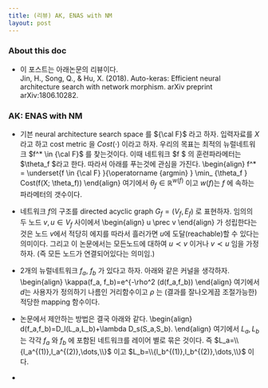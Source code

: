 ```yaml
---
title: (리뷰) AK, ENAS with NM
layout: post 
--- 
```


### About this doc

- 이 포스트는 아래논문의 리뷰이다. <br/>
Jin, H., Song, Q., & Hu, X. (2018). Auto-keras: Efficient neural architecture search with network morphism. arXiv preprint arXiv:1806.10282.

### AK: ENAS with NM

- 기븐 neural architecture search space 를 ${\cal F}$ 라고 하자. 입력자료를 $X$ 라고 하고 cost metric 을 $Cost(\cdot)$ 이라고 하자. 우리의 목표는 최적의 뉴럴네트워크 $f^* \in {\cal F}$ 를 찾는것이다. 이때 네트워크 $f $ 의 훈련파라메터는 $\theta_f $라고 한다. 따라서 아래를 푸는것에 관심을 가진다. 
\begin{align}
f^* = \underset{f \in {\cal F} }{\operatorname {argmin} } \min_ {\theta_f } Cost(f(X; \theta_f))
\end{align}
여기에서 $\theta_f \in \mathbb{R}^{w(f)}$ 이고 $w(f)$는 $f$ 에 속하는 파라메터의 갯수이다. 

- 네트워크 $f$의 구조를 directed acyclic graph $G_f=(V_f,E_f)$ 로 표현하자. 임의의 두 노드 $v,u \in V_f$ 사이에서 
\begin{align}
u \prec v 
\end{align}
가 성립한다는 것은 노드 $v$에서 적당히 에지를 따라서 흘러가면 $u$에 도달(reachable)할 수 있다는 의미이다. 그리고 이 논문에서는 모든노드에 대하여 $u \prec v$ 이거나 $v \prec u$ 임을 가정하자. (즉 모든 노드가 연결되어있다는 의미임.) 

- 2개의 뉴럴네트워크 $f_a$, $f_b$ 가 있다고 하자. 아래와 같은 커널을 생각하자. 
\begin{align}
\kappa(f_a, f_b)=e^{-\rho^2 (d(f_a,f_b))
\end{align}
여기에서 $d$는 사용자가 정의하기 나름인 거리함수이고 $\rho$ 는 (결과를 잘나오게끔 조절가능한) 적당한 mapping 함수이다. 

- 논문에서 제안하는 방법은 결국 아래와 같다. 
\begin{align}
d(f_a,f_b)=D_l(L_a,L_b)+\lambda D_s(S_a,S_b).
\end{align}
여기에서 $L_a, L_b$ 는 각각 $f_a$ 와 $f_b$ 에 포함된 네트워크를 레이어 별로 묶은 것이다. 즉 $L_a=\\{l_a^{(1)},l_a^{(2)},\dots,\\}$ 이고 $L_b=\\{l_b^{(1)},l_b^{(2)},\dots,\\}$ 이다. 

- 












